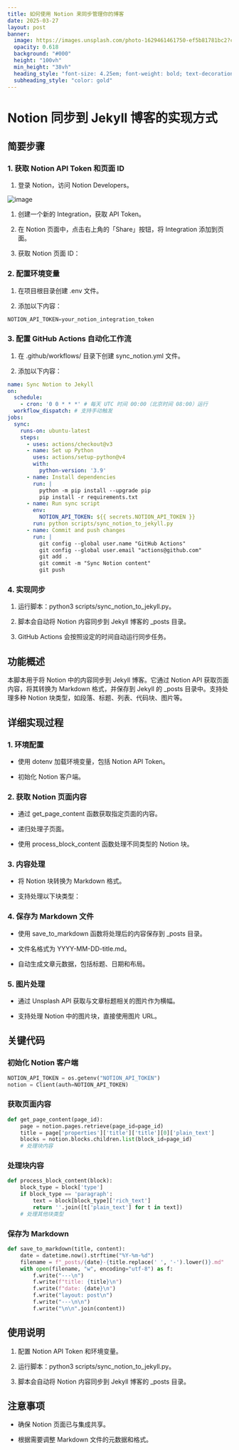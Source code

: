 ```yaml
---
title: 如何使用 Notion 来同步管理你的博客
date: 2025-03-27
layout: post
banner:
  image: https://images.unsplash.com/photo-1629461461750-ef5b81781bc2?crop=entropy&cs=tinysrgb&fit=max&fm=jpg&ixid=M3w2OTIwMzJ8MHwxfHJhbmRvbXx8fHx8fHx8fDE3NDMwNjM5ODh8&ixlib=rb-4.0.3&q=80&w=1080
  opacity: 0.618
  background: "#000"
  height: "100vh"
  min_height: "38vh"
  heading_style: "font-size: 4.25em; font-weight: bold; text-decoration: underline"
  subheading_style: "color: gold"
---
```


# Notion 同步到 Jekyll 博客的实现方式

## 简要步骤

### 1. 获取 Notion API Token 和页面 ID

1. 登录 Notion，访问 Notion Developers。

![image](https://prod-files-secure.s3.us-west-2.amazonaws.com/a7a0cc5a-89b9-4cda-8686-1fba0ca52f40/d19c1afe-dea5-4312-9333-786b0ba83054/image.png?X-Amz-Algorithm=AWS4-HMAC-SHA256&X-Amz-Content-Sha256=UNSIGNED-PAYLOAD&X-Amz-Credential=ASIAZI2LB466UXDHMRLM%2F20250327%2Fus-west-2%2Fs3%2Faws4_request&X-Amz-Date=20250327T082627Z&X-Amz-Expires=3600&X-Amz-Security-Token=IQoJb3JpZ2luX2VjENj%2F%2F%2F%2F%2F%2F%2F%2F%2F%2FwEaCXVzLXdlc3QtMiJHMEUCIAJtGLkOouMwspgzz2ejnG1EOgOQgCy7zCI6G58xVPGEAiEAzoZ4gJpXYuAh0nNFUxgnG62lw1TKjahxuk5i7H3dKMcq%2FwMIQRAAGgw2Mzc0MjMxODM4MDUiDOio2D3nwY21I6f2oSrcA2SaWQC%2FhZ540K9ajAkx5b9FLHp0aoSqJCpHlEn6Nt9Ga%2F3X6joKqVkBDXIxBQgEnq3R8x9gZOXNakqOrksY22i9jw%2F0fjZ6xAwOd9O8ngSuxvxM6XKXdw2%2FpTLJen7R8DuBGOYWxr%2BLz2OHUflnHYglTQ4dkBIbLgSA9fKQ1tz4ok5xmpR6r493C1YNYAzR6066zu%2BC%2FtcPkvnrCVdS44u2dwzVTkLVA0PFdK2ziuznoQPLgcdvkf0PU2Sczhgj8lw0wjOMzV2b9Z5Bf4aaGDmUAGHOzXlsjhFNAVl9XU35BA%2FrPkbXDXARR0ktq4ghPQsQuINDLW2Oj9Imn%2BsZYyL76S0wzNe7%2BMslg58Z%2FTRgpNKdLdVPyG5DGsKBRmrWSXltOWBpMWpVPRWvKebBaETiiHi36T1%2F59LRvy7pbXo%2BTIqsw5XP7DjTPRQ1ji4iPNbqAzJK3aJvHMovJNCqVZOm%2Fu5iKLebXseZHjBSY2VRdsbz1nrJpGlN37G6JteH0QmP%2BgJAK96Q98O%2BYJHrL512kSozxE40TCOm0g5VWY57CwuQHP23PDbTHWh7I1TLppbS0HZV36awg8dkQQvakN8Nf8OpXEBbGyA5SSE%2BDwv%2B7ogGrOMW2cRgpI83MKOGlL8GOqUBkDNgk%2BlhAmiedkPDXwwGKCUJ%2FLH0Jsd3NRuGKNh271J1d3tIcLi7mfSJzhnut%2Fjq9kJm6c2L3y9Qa4DEuEuuT9lA7duZK%2F3r2oUnxRQAUrNz4pUBL42xCZ2dbNvPyg02oHDTQAIjfXltq%2BAF2miTYLFNuSrAIVWNtVx9nLG0VswETOmsthHl8dOqYdoPe3%2BWkOWhd5uP9bqsF4IK2A%2FTgW8qkMZE&X-Amz-Signature=d85d98dfb8d20b34854018f5d0ee98fb363231934684e565603f567237766d1f&X-Amz-SignedHeaders=host&x-id=GetObject)

1. 创建一个新的 Integration，获取 API Token。

1. 在 Notion 页面中，点击右上角的「Share」按钮，将 Integration 添加到页面。

1. 获取 Notion 页面 ID：


### 2. 配置环境变量

1. 在项目根目录创建 .env 文件。

1. 添加以下内容：

```javascript
NOTION_API_TOKEN=your_notion_integration_token
```

### 3. 配置 GitHub Actions 自动化工作流

1. 在 .github/workflows/ 目录下创建 sync_notion.yml 文件。

1. 添加以下内容：

```yaml
name: Sync Notion to Jekyll
on:
  schedule:
    - cron: '0 0 * * *' # 每天 UTC 时间 00:00（北京时间 08:00）运行
  workflow_dispatch: # 支持手动触发
jobs:
  sync:
    runs-on: ubuntu-latest
    steps:
      - uses: actions/checkout@v3
      - name: Set up Python
        uses: actions/setup-python@v4
        with:
          python-version: '3.9'
      - name: Install dependencies
        run: |
          python -m pip install --upgrade pip
          pip install -r requirements.txt
      - name: Run sync script
        env:
          NOTION_API_TOKEN: ${{ secrets.NOTION_API_TOKEN }}
        run: python scripts/sync_notion_to_jekyll.py
      - name: Commit and push changes
        run: |
          git config --global user.name "GitHub Actions"
          git config --global user.email "actions@github.com"
          git add .
          git commit -m "Sync Notion content"
          git push
```

### 4. 实现同步

1. 运行脚本：python3 scripts/sync_notion_to_jekyll.py。

1. 脚本会自动将 Notion 内容同步到 Jekyll 博客的 _posts 目录。

1. GitHub Actions 会按照设定的时间自动运行同步任务。

## 功能概述

本脚本用于将 Notion 中的内容同步到 Jekyll 博客。它通过 Notion API 获取页面内容，将其转换为 Markdown 格式，并保存到 Jekyll 的 _posts 目录中。支持处理多种 Notion 块类型，如段落、标题、列表、代码块、图片等。

## 详细实现过程

### 1. 环境配置

- 使用 dotenv 加载环境变量，包括 Notion API Token。

- 初始化 Notion 客户端。

### 2. 获取 Notion 页面内容

- 通过 get_page_content 函数获取指定页面的内容。

- 递归处理子页面。

- 使用 process_block_content 函数处理不同类型的 Notion 块。

### 3. 内容处理

- 将 Notion 块转换为 Markdown 格式。

- 支持处理以下块类型：


### 4. 保存为 Markdown 文件

- 使用 save_to_markdown 函数将处理后的内容保存到 _posts 目录。

- 文件名格式为 YYYY-MM-DD-title.md。

- 自动生成文章元数据，包括标题、日期和布局。

### 5. 图片处理

- 通过 Unsplash API 获取与文章标题相关的图片作为横幅。

- 支持处理 Notion 中的图片块，直接使用图片 URL。

## 关键代码

### 初始化 Notion 客户端

```python
NOTION_API_TOKEN = os.getenv("NOTION_API_TOKEN")
notion = Client(auth=NOTION_API_TOKEN)
```

### 获取页面内容

```python
def get_page_content(page_id):
    page = notion.pages.retrieve(page_id=page_id)
    title = page['properties']['title']['title'][0]['plain_text']
    blocks = notion.blocks.children.list(block_id=page_id)
    # 处理块内容
```

### 处理块内容

```python
def process_block_content(block):
    block_type = block['type']
    if block_type == 'paragraph':
        text = block[block_type]['rich_text']
        return ''.join([t['plain_text'] for t in text])
    # 处理其他块类型
```

### 保存为 Markdown

```python
def save_to_markdown(title, content):
    date = datetime.now().strftime("%Y-%m-%d")
    filename = f"_posts/{date}-{title.replace(' ', '-').lower()}.md"
    with open(filename, "w", encoding="utf-8") as f:
        f.write("---\n")
        f.write(f"title: {title}\n")
        f.write(f"date: {date}\n")
        f.write("layout: post\n")
        f.write("---\n\n")
        f.write("\n\n".join(content))
```

## 使用说明

1. 配置 Notion API Token 和环境变量。

1. 运行脚本：python3 scripts/sync_notion_to_jekyll.py。

1. 脚本会自动将 Notion 内容同步到 Jekyll 博客的 _posts 目录。

## 注意事项

- 确保 Notion 页面已与集成共享。

- 根据需要调整 Markdown 文件的元数据和格式。